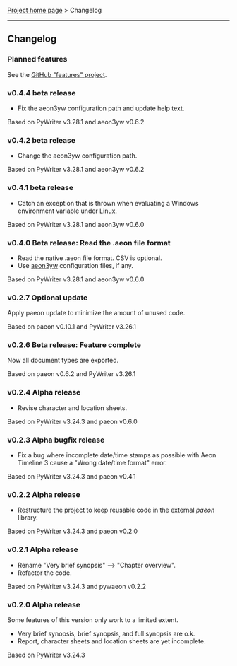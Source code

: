 [Project home page](index) > Changelog

------------------------------------------------------------------------

## Changelog

### Planned features

See the [GitHub "features" project](https://github.com/peter88213/aeon3odt/projects/1).

### v0.4.4 beta release

- Fix the aeon3yw configuration path and update help text.

Based on PyWriter v3.28.1 and aeon3yw v0.6.2

### v0.4.2 beta release

- Change the aeon3yw configuration path.

Based on PyWriter v3.28.1 and aeon3yw v0.6.2

### v0.4.1 beta release

- Catch an exception that is thrown when evaluating a Windows environment variable under Linux.

Based on PyWriter v3.28.1 and aeon3yw v0.6.0

### v0.4.0 Beta release: Read the .aeon file format 

- Read the native .aeon file format. CSV is optional.
- Use [aeon3yw](https://peter88213.github.io/aeon3yw/) configuration files, if any.

Based on PyWriter v3.28.1 and aeon3yw v0.6.0

### v0.2.7 Optional update

Apply paeon update to minimize the amount of unused code.

Based on paeon v0.10.1 and PyWriter v3.26.1

### v0.2.6 Beta release: Feature complete 

Now all document types are exported.

Based on paeon v0.6.2 and PyWriter v3.26.1

### v0.2.4 Alpha release

- Revise character and location sheets.

Based on PyWriter v3.24.3 and paeon v0.6.0

### v0.2.3 Alpha bugfix release

- Fix a bug where incomplete date/time stamps as possible with Aeon Timeline 3 cause a "Wrong date/time format" error.

Based on PyWriter v3.24.3 and paeon v0.4.1

### v0.2.2 Alpha release

- Restructure the project to keep reusable code in the external *paeon* library.

Based on PyWriter v3.24.3 and paeon v0.2.0

### v0.2.1 Alpha release

- Rename "Very brief synopsis" --> "Chapter overview".
- Refactor the code.

Based on PyWriter v3.24.3 and pywaeon v0.2.2

### v0.2.0 Alpha release

Some features of this version only work to a limited extent.

- Very brief synopsis, brief synopsis, and full synopsis are o.k.
- Report, character sheets and location sheets are yet incomplete.

Based on PyWriter v3.24.3

